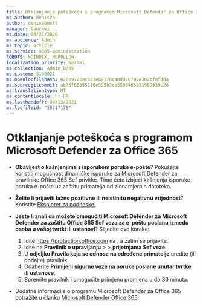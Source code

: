 ```yaml
---
title: Otklanjanje poteškoća s programom Microsoft Defender za Office 365
ms.author: deniseb
author: denisebmsft
manager: laurawi
ms.date: 04/21/2020
ms.audience: Admin
ms.topic: article
ms.service: o365-administration
ROBOTS: NOINDEX, NOFOLLOW
localization_priority: Normal
ms.collection: Admin_O365
ms.custom: 3100021
ms.openlocfilehash: 026e9722ac533e69178c40dd26792a362cf8fdda
ms.sourcegitcommit: ab75f66355116e995b3cb5505465b31989339e28
ms.translationtype: MT
ms.contentlocale: hr-HR
ms.lasthandoff: 08/13/2021
ms.locfileid: "58317178"
---
```

# <a name="troubleshoot-issues-with-microsoft-defender-for-office-365"></a>Otklanjanje poteškoća s programom Microsoft Defender za Office 365

- **Obavijest o kašnjenjima s isporukom poruke e-pošte**? Pokušajte koristiti mogućnost dinamičke isporuke za Microsoft Defender za pravilnike Office 365 Sef privitke. Time ćete izbjeći kašnjenja isporuke poruka e-pošte uz zaštitu primatelja od zlonamjernih datoteka.
- **Želite li prijaviti lažno pozitivne ili neistinitu negativnu vrijednost**? Koristite [Eksplorer za podneske.](https://protection.office.com/reportsubmission)
- **Jeste li znali da možete omogućiti Microsoft Defender za Microsoft Defender za zaštitu Office 365 Sef veza za e-poštu poslanu između osoba u vašoj tvrtki ili ustanovi**? Slijedite ove korake:
    1. Idite https://protection.office.com na , a zatim se prijavite.
    2. Idite na **Pravilnik o upravljanju**  >    >  **prijetnjama Sef veze**.
    3. U **odjeljku Pravila koja se odnose na određene primatelje** uredite (ili dodajte) pravilnik.
    4. Odaberite **Primijeni sigurne veze na poruke poslane unutar tvrtke ili ustanove**.
    5. Spremite pravilnik i omogućite primjenu promjena u do 30 minuta.

- Dodatne informacije o programu Microsoft Defender za Office 365 potražite u članku [Microsoft Defender Office 365](https://docs.microsoft.com/microsoft-365/security/office-365-security/office-365-atp).
